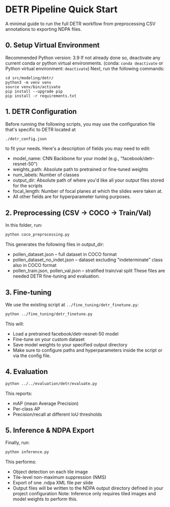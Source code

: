 # DETR Pipeline Quick Start

A minimal guide to run the full DETR workflow from preprocessing CSV annotations to exporting NDPA files.

## 0. Setup Virtual Environment

Recommended Python version: 3.9
If not already done so, deactivate any current conda or python virtual environments. (conda: `conda deactivate` or Python virtual environment: `deactivate`)
Next, run the following commands:
```
cd src/modeling/detr/
python3 -m venv venv
source venv/bin/activate
pip install --upgrade pip
pip install -r requirements.txt
```

## 1. DETR Configuration

Before running the following scripts, you may use the configuration file that's specific to DETR located at 
```bash
./detr_config.json
```
to fit your needs. Here's a description of fields you may need to edit:
* model_name: CNN Backbone for your model (e.g., "facebook/detr-resnet-50")
* weights_path: Absolute path to pretrained or fine-tuned weights
* num_labels: Number of classes
* output_dir: Absolute path of where you'd like all your output files stored for the scripts
* focal_length: Number of focal planes at which the slides were taken at.
* All other fields are for hyperparameter tuning purposes.


## 2. Preprocessing (CSV → COCO → Train/Val)

In this folder, run:

```bash
python coco_preprocessing.py
```

This generates the following files in output_dir:

* pollen_dataset.json – full dataset in COCO format
* pollen_dataset_no_indet.json – dataset excluding "indeterminate" class also in COCO format
* pollen_train.json, pollen_val.json – stratified train/val split
These files are needed DETR fine-tuning and evaluation.


## 3. Fine-tuning

We use the existing script at `../fine_tuning/detr_finetune.py`:

```bash
python ../fine_tuning/detr_finetune.py 
```

This will:

* Load a pretrained facebook/detr-resnet-50 model
* Fine-tune on your custom dataset
* Save model weights to your specified output directory
* Make sure to configure paths and hyperparameters inside the script or via the config file.

## 4. Evaluation

```bash
python ../../evaluation/detr/evaluate.py 
```

This reports:

* mAP (mean Average Precision)
* Per-class AP
* Precision/recall at different IoU thresholds

## 5. Inference & NDPA Export

Finally, run:

```bash
python inference.py
```

This performs:

* Object detection on each tile image
* Tile-level non-maximum suppression (NMS)
* Export of one .ndpa XML file per slide
* Output files will be written to the NDPA output directory defined in your project configuration
Note: Inference only requires tiled images and model weights to perform this.
